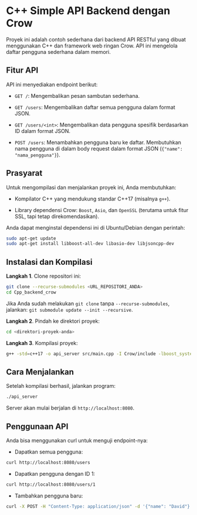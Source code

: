 # C++ Simple API Backend dengan Crow

Proyek ini adalah contoh sederhana dari backend API RESTful yang dibuat menggunakan C++ dan framework web ringan Crow. API ini mengelola daftar pengguna sederhana dalam memori.

## Fitur API

API ini menyediakan endpoint berikut:

- `GET /`: Mengembalikan pesan sambutan sederhana.

- `GET /users`: Mengembalikan daftar semua pengguna dalam format JSON.

- `GET /users/<int>`: Mengembalikan data pengguna spesifik berdasarkan ID dalam format JSON.

- `POST /users`: Menambahkan pengguna baru ke daftar. Membutuhkan nama pengguna di dalam body request dalam format JSON (`{"name": "nama_pengguna"}`).

## Prasyarat

Untuk mengompilasi dan menjalankan proyek ini, Anda membutuhkan:

- Kompilator C++ yang mendukung standar C++17 (misalnya `g++`).

- Library dependensi Crow: `Boost`, `Asio`, dan `OpenSSL` (terutama untuk fitur SSL, tapi tetap direkomendasikan).

Anda dapat menginstal dependensi ini di Ubuntu/Debian dengan perintah:

```bash
sudo apt-get update
sudo apt-get install libboost-all-dev libasio-dev libjsoncpp-dev
```

## Instalasi dan Kompilasi

**Langkah 1**. Clone repositori ini:

```bash
git clone --recurse-submodules <URL_REPOSITORI_ANDA>
cd Cpp_backend_crow
```

Jika Anda sudah melakukan `git clone` tanpa `--recurse-submodules`, jalankan: `git submodule update --init --recursive`.

**Langkah 2**. Pindah ke direktori proyek:

```bash
cd <direktori-proyek-anda>
```

**Langkah 3**. Kompilasi proyek:

```bash
g++ -std=c++17 -o api_server src/main.cpp -I Crow/include -lboost_system -lboost_thread -lpthread
```

## Cara Menjalankan

Setelah kompilasi berhasil, jalankan program:

```bash
./api_server
```

Server akan mulai berjalan di `http://localhost:8080`.

## Penggunaan API

Anda bisa menggunakan curl untuk menguji endpoint-nya:

- Dapatkan semua pengguna:

```bash
curl http://localhost:8080/users
```

- Dapatkan pengguna dengan ID 1:

```bash
curl http://localhost:8080/users/1
```

- Tambahkan pengguna baru:

```bash
curl -X POST -H "Content-Type: application/json" -d '{"name": "David"}' http://localhost:8080/users
```

